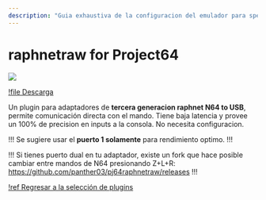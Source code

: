 ```yaml
---
description: "Guia exhaustiva de la configuracion del emulador para speedruns de Super Mario 64" 
---
```


# raphnetraw for Project64

![](./img/raphnetraw.png)

[!file Descarga](https://www.raphnet.net/programmation/mupen64plus-input-raphnetraw/pj64raphnetraw-1.0.7.zip)

Un plugin para adaptadores de **tercera generacion raphnet N64 to USB**, permite comunicación directa con el mando. Tiene baja latencia y provee un 100% de precision en inputs a la consola. No necesita configuracion.

!!!
Se sugiere usar el **puerto 1 solamente** para rendimiento optimo.
!!!

!!!
Si tienes puerto dual en tu adaptador, existe un fork que hace posible cambiar entre mandos de N64 presionando Z+L+R: https://github.com/panther03/pj64raphnetraw/releases 
!!!

[!ref Regresar a la selección de plugins](plugin_setup.md#selección-de-plugins)
